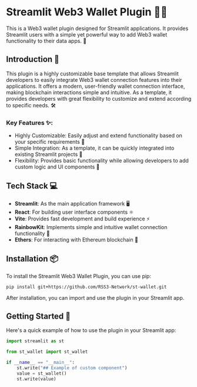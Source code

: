 # Streamlit Web3 Wallet Plugin 🌈💼

This is a Web3 wallet plugin designed for Streamlit applications. It provides Streamlit users with a simple yet powerful way to add Web3 wallet functionality to their data apps. 🚀

## Introduction 🎉

This plugin is a highly customizable base template that allows Streamlit developers to easily integrate Web3 wallet connection features into their applications. It offers a modern, user-friendly wallet connection interface, making blockchain interactions simple and intuitive. As a template, it provides developers with great flexibility to customize and extend according to specific needs. 🛠️

### Key Features ✨:

- Highly Customizable: Easily adjust and extend functionality based on your specific requirements 🔧
- Simple Integration: As a template, it can be quickly integrated into existing Streamlit projects 🔌
- Flexibility: Provides basic functionality while allowing developers to add custom logic and UI components 🎨

## Tech Stack 💻

- **Streamlit**: As the main application framework 🖥️
- **React**: For building user interface components ⚛️
- **Vite**: Provides fast development and build experience ⚡
- **RainbowKit**: Implements simple and intuitive wallet connection functionality 🌈
- **Ethers**: For interacting with Ethereum blockchain 🔗

## Installation 📦

To install the Streamlit Web3 Wallet Plugin, you can use pip:

```
pip install git+https://github.com/RSS3-Network/st-wallet.git
```

After installation, you can import and use the plugin in your Streamlit app.

## Getting Started 🚀

Here's a quick example of how to use the plugin in your Streamlit app:

```python
import streamlit as st

from st_wallet import st_wallet

if __name__ == "__main__":
    st.write("## Example of custom component")
    value = st_wallet()
    st.write(value)

```